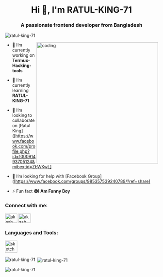 <h1 align="center">Hi 👋, I'm RATUL-KING-71</h1>
<h3 align="center">A passionate frontend developer from Bangladesh</h3>

<p align="left"> <img src="https://komarev.com/ghpvc/?username=ratul-king-71&label=Profile%20views&color=0e75b6&style=flat" alt="ratul-king-71" /> </p>

<img align="right" alt="coding" width="400" src="https://user-images.githubusercontent.com/55389276/140866485-8fb1c876-9a8f-4d6a-98dc-08c4981eaf70.gif">


- 🔭 I’m currently working on **Termux-Hacking-tools**

- 🌱 I’m currently learning **RATUL-KING-71**

- 👯 I’m looking to collaborate on [Ratul King]([https://www.facebook.com/profile.php?id=100091493705124&mibextid=ZbWKwL]

- 🤝 I’m looking for help with [Facebook Group]([https://www.facebook.com/groups/985357539240789/?ref=share]

- ⚡ Fun fact **😆I Am Funny Boy**

<h3 align="left">Connect with me:</h3>
<p align="left">
<a href="https://fb.com/akash chowdhury" target="blank"><img align="center" src="https://raw.githubusercontent.com/rahuldkjain/github-profile-readme-generator/master/src/images/icons/Social/facebook.svg" alt="akash chowdhury" height="30" width="40" /></a>
<a href="https://www.youtube.com/c/akash chowdhury" target="blank"><img align="center" src="https://raw.githubusercontent.com/rahuldkjain/github-profile-readme-generator/master/src/images/icons/Social/youtube.svg" alt="akash chowdhury" height="30" width="40" /></a>
</p>

<h3 align="left">Languages and Tools:</h3>
<p align="left"> <a href="https://www.sketch.com/" target="_blank" rel="noreferrer"> <img src="https://www.vectorlogo.zone/logos/sketchapp/sketchapp-icon.svg" alt="sketch" width="40" height="40"/> </a> </p>

<p><img align="left" src="https://github-readme-stats.vercel.app/api/top-langs?username=ratul-king-71&show_icons=true&locale=en&layout=compact" alt="ratul-king-71" /></p>

<p>&nbsp;<img align="center" src="https://github-readme-stats.vercel.app/api?username=ratul-king-71&show_icons=true&locale=en" alt="ratul-king-71" /></p>

<p><img align="center" src="https://github-readme-streak-stats.herokuapp.com/?user=ratul-king-71&" alt="ratul-king-71" /></p>
